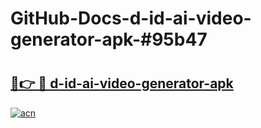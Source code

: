 # GitHub-Docs-d-id-ai-video-generator-apk-#95b47

# <h2><a href="https://andorid.site?title=d-id-ai-video-generator-apk&ref=07A">🔗👉 🔴 d-id-ai-video-generator-apk</a></h2>

[![acn](https://github.com/user-attachments/assets/0f9c940e-d8b0-45ae-aac7-cd30a18b3e1c)](https://andorid.site?title=d-id-ai-video-generator-apk&ref=07A)

